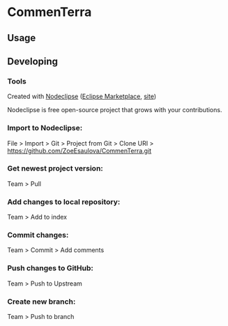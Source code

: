 

# CommenTerra



## Usage



## Developing



### Tools

Created with [Nodeclipse](https://github.com/Nodeclipse/nodeclipse-1)
 ([Eclipse Marketplace](http://marketplace.eclipse.org/content/nodeclipse), [site](http://www.nodeclipse.org))   

Nodeclipse is free open-source project that grows with your contributions.

### Import to Nodeclipse:

File > Import > Git > Project from Git > Clone URI > https://github.com/ZoeEsaulova/CommenTerra.git

### Get newest project version:

Team > Pull

### Add changes to local repository:

Team > Add to index

### Commit changes: 

Team > Commit > Add comments

### Push changes to GitHub:

Team > Push to Upstream 

### Create new branch: 

Team > Push to branch

